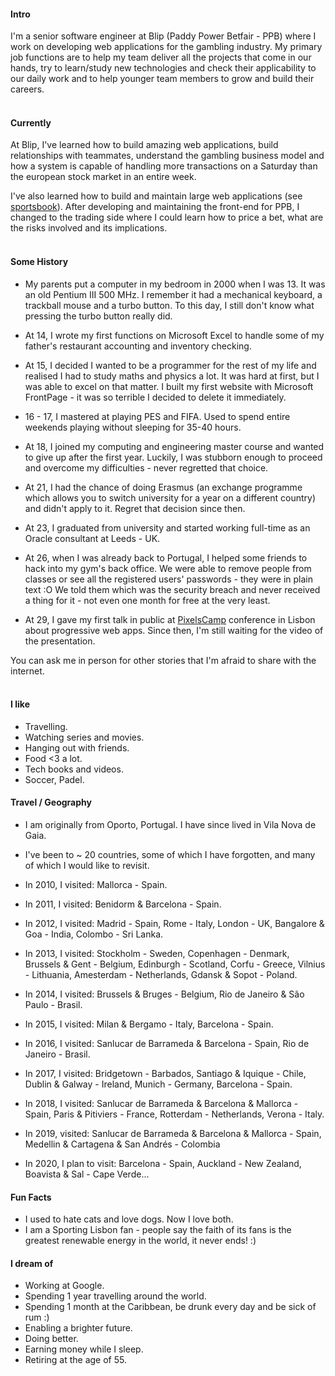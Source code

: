 
#### Intro
I'm a senior software engineer at Blip (Paddy Power Betfair - PPB) where I work on developing web applications for the gambling industry.
My primary job functions are to help my team deliver all the projects that come in our hands, try to learn/study new technologies and check their applicability to our daily work and to help younger team members to grow and build their careers.
<br><br>
#### Currently
At Blip, I've learned how to build amazing web applications, build relationships with teammates, understand the gambling business model and how a system is capable of handling more transactions on a Saturday than the european stock market in an entire week.

I've also learned how to build and maintain large web applications (see [sportsbook](https://www.betfair.com/sport)).
After developing and maintaining the front-end for PPB, I changed to the trading side where I could learn how to price a bet, what are the risks involved and its implications.
<br><br>
#### Some History

- My parents put a computer in my bedroom in 2000 when I was 13. It was an old Pentium III 500 MHz. I remember it had a mechanical keyboard, a trackball mouse and a turbo button. To this day, I still don't know what pressing the turbo button really did.

- At 14, I wrote my first functions on Microsoft Excel to handle some of my father's restaurant accounting and inventory checking.

- At 15, I decided I wanted to be a programmer for the rest of my life and realised I had to study maths and physics a lot. It was hard at first, but I was able to excel on that matter.
I built my first website with Microsoft FrontPage - it was so terrible I decided to delete it immediately.

- 16 - 17, I mastered at playing PES and FIFA. Used to spend entire weekends playing without sleeping for 35-40 hours.

- At 18, I joined my computing and engineering master course and wanted to give up after the first year. Luckily, I was stubborn enough to proceed and overcome my difficulties - never regretted that choice.

- At 21, I had the chance of doing Erasmus (an exchange programme which allows you to switch university for a year on a different country) and didn't apply to it. Regret that decision since then.

- At 23, I graduated from university and started working full-time as an Oracle consultant at Leeds - UK.

- At 26, when I was already back to Portugal, I helped some friends to hack into my gym's back office. We were able to remove people from classes or see all the registered users' passwords - they were in plain text :O We told them which was the security breach and never received a thing for it - not even one month for free at the very least.

- At 29, I gave my first talk in public at [PixelsCamp](https://pixels.camp) conference in Lisbon about progressive web apps. Since then, I'm still waiting for the video of the presentation.

You can ask me in person for other stories that I'm afraid to share with the internet.
<br><br>
#### I like
- Travelling.
- Watching series and movies.
- Hanging out with friends.
- Food <3 a lot.
- Tech books and videos.
- Soccer, Padel.

#### Travel / Geography

- I am originally from Oporto, Portugal. I have since lived in Vila Nova de Gaia.

- I've been to ~ 20 countries, some of which I have forgotten, and many of which I would like to revisit.

- In 2010, I visited: Mallorca - Spain.

- In 2011, I visited: Benidorm & Barcelona - Spain.

- In 2012, I visited: Madrid - Spain, Rome - Italy, London - UK, Bangalore & Goa - India, Colombo - Sri Lanka.

- In 2013, I visited: Stockholm - Sweden, Copenhagen - Denmark, Brussels & Gent - Belgium, Edinburgh - Scotland, Corfu - Greece, Vilnius - Lithuania, Amesterdam - Netherlands, Gdansk & Sopot - Poland.

- In 2014, I visited: Brussels & Bruges - Belgium, Rio de Janeiro & São Paulo - Brasil.

- In 2015, I visited: Milan & Bergamo - Italy, Barcelona - Spain.

- In 2016, I visited: Sanlucar de Barrameda & Barcelona - Spain, Rio de Janeiro - Brasil.

- In 2017, I visited: Bridgetown - Barbados, Santiago & Iquique - Chile, Dublin & Galway - Ireland, Munich - Germany, Barcelona - Spain.

- In 2018, I visited: Sanlucar de Barrameda & Barcelona & Mallorca - Spain, Paris & Pitiviers - France, Rotterdam - Netherlands, Verona - Italy.

- In 2019, visited: Sanlucar de Barrameda & Barcelona & Mallorca - Spain, Medellin & Cartagena & San Andrés - Colombia

- In 2020, I plan to visit: Barcelona - Spain, Auckland - New Zealand, Boavista & Sal - Cape Verde...


#### Fun Facts

- I used to hate cats and love dogs. Now I love both.
- I am a Sporting Lisbon fan - people say the faith of its fans is the greatest renewable energy in the world, it never ends! :)

#### I dream of
- Working at Google.
- Spending 1 year travelling around the world.
- Spending 1 month at the Caribbean, be drunk every day and be sick of rum :)
- Enabling a brighter future.
- Doing better.
- Earning money while I sleep.
- Retiring at the age of 55.
